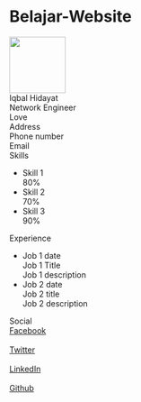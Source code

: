 # Belajar-Website
<!DOCTYPE html>
<html>
	<head>
		<title>My CV</title>
        <script src="https://kit.fontawesome.com/b99e675b6e.js"></script>
	</head>
	<body>
        <!--Intro-->
        <div class="intro">
            <img src="https://www.gtiarmoredcars.com/wp-content/uploads/2021/02/62681-flat-icons-face-computer-design-avatar-icon.png" alt = "" height="100" width="100px" </img>
            <div class="heading">Iqbal Hidayat</div>
            <div class="prof">Network Engineer</div>
            <div class="summary">Love</div>
        </div>
        <!--Contact Information-->
        <div class="contactinfo">
            <div class="icon">
                <div class="fas fa-map-signs"></div>
            </div>
            <div class="data">
                Address 
            </div>
            <div class="icon">
                <div class="fas fa-mobile-alt"></div>
            </div>
            <div class="data">
                Phone number
            </div>
            <div class="icon">
                <div class="fas fa-envelope"></div>
            </div>
            <div class="data">
                Email
            </div>
        </div>
        <!--Skills Section-->
        <div class="subheading">Skills</div>
        <div class="skills">
            <ul>
                <li>
                    <div class="skill_name">
                        Skill 1
                    </div>
                    <div class="skill_prog">
                        <span style="width: 80%;"></span>
                    </div>
                    <div class="skill_per">80%</div>
                </li>
                <li>
                    <div class="skill_name">
                        Skill 2
                    </div>
                    <div class="skill_prog">
                        <span style="width: 70%;"></span>
                    </div>
                    <div class="skill_per">70%</div>
                </li>
                <li>
                    <div class="skill_name">
                        Skill 3
                    </div>
                    <div class="skill_prog">
                        <span style="width: 90%;"></span>
                    </div>
                    <div class="skill_per">90%</div>
                </li>                    
            </ul>
        </div>
        <!--Experience/Education-->
        <div class="subheading">Experience</div>
        <div class="explist">
            <ul>
                <li>
                    <div class="date">Job 1 date</div> 
                    <div class="jobinfo">
                        <div class="jobtitle">Job 1 Title</div> 
                    <div class ="jobdesc">Job 1 description</div>
                    </div>
                </li>
                <li>
                    <div class="date">Job 2 date</div> 
                    <div class="jobinfo">
                        <div class="jobtitle">Job 2 title</div> 
                    <div class ="jobdesc">Job 2 description</div>
                    </div>
                </li>
            </ul>
        </div>
        <!--Social-->
        <div class="subheading">Social</div>
        <div class="social">
            <a href="facebooklink" target="_blank">
                <div class = "icon">
                    <div class="fab fa-facebook-square">Facebook</div>
                </div>
            </a>
             <a href="twitterlink" target="_blank">
                 <div class = "icon">
                     <span style="padding-left:10px;"></span>
                     <div class="fab fa-twitter-square">Twitter</div>
                 </div>
             </a>
             <a href="linkedInlink" target="_blank">
                 <div class="icon">
                     <span style="padding-left:10px;"></span>
                     <div class="fab fa-linkedin">LinkedIn</div>
                </div>
             </a>
            <a href="githublink" target="_blank">
                <div class = "icon">
                    <span style="padding-left:10px;"></span>
                  <div class="fab fa-github">Github</div>
                </div>
             </a>
        </div>
	</body>
</html>
